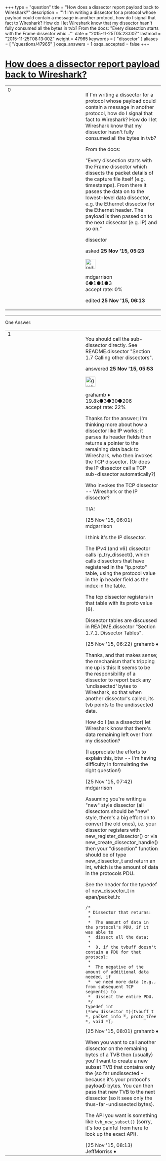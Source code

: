 +++
type = "question"
title = "How does a dissector report payload back to Wireshark?"
description = '''If I&#x27;m writing a dissector for a protocol whose payload could contain a message in another protocol, how do I signal that fact to Wireshark? How do I let Wireshark know that my dissector hasn&#x27;t fully consumed all the bytes in tvb? From the docs: &quot;Every dissection starts with the Frame dissector whic...'''
date = "2015-11-25T05:23:00Z"
lastmod = "2015-11-25T08:13:00Z"
weight = 47965
keywords = [ "dissector" ]
aliases = [ "/questions/47965" ]
osqa_answers = 1
osqa_accepted = false
+++

<div class="headNormal">

# [How does a dissector report payload back to Wireshark?](/questions/47965/how-does-a-dissector-report-payload-back-to-wireshark)

</div>

<div id="main-body">

<div id="askform">

<table id="question-table" style="width:100%;"><colgroup><col style="width: 50%" /><col style="width: 50%" /></colgroup><tbody><tr class="odd"><td style="width: 30px; vertical-align: top"><div class="vote-buttons"><span id="post-47965-upvote" class="ajax-command post-vote up" rel="nofollow" title="I like this post (click again to cancel)"> </span><div id="post-47965-score" class="post-score" title="current number of votes">0</div><span id="post-47965-downvote" class="ajax-command post-vote down" rel="nofollow" title="I dont like this post (click again to cancel)"> </span> <span id="favorite-mark" class="ajax-command favorite-mark" rel="nofollow" title="mark/unmark this question as favorite (click again to cancel)"> </span><div id="favorite-count" class="favorite-count"></div></div></td><td><div id="item-right"><div class="question-body"><p>If I'm writing a dissector for a protocol whose payload could contain a message in another protocol, how do I signal that fact to Wireshark? How do I let Wireshark know that my dissector hasn't fully consumed all the bytes in tvb?</p><p>From the docs:</p><p>"Every dissection starts with the Frame dissector which dissects the packet details of the capture file itself (e.g. timestamps). From there it passes the data on to the lowest-level data dissector, e.g. the Ethernet dissector for the Ethernet header. The payload is then passed on to the next dissector (e.g. IP) and so on."</p></div><div id="question-tags" class="tags-container tags"><span class="post-tag tag-link-dissector" rel="tag" title="see questions tagged &#39;dissector&#39;">dissector</span></div><div id="question-controls" class="post-controls"></div><div class="post-update-info-container"><div class="post-update-info post-update-info-user"><p>asked <strong>25 Nov '15, 05:23</strong></p><img src="https://secure.gravatar.com/avatar/141bf84491a151af8ece1484967838d0?s=32&amp;d=identicon&amp;r=g" class="gravatar" width="32" height="32" alt="mdgarrison&#39;s gravatar image" /><p><span>mdgarrison</span><br />
<span class="score" title="6 reputation points">6</span><span title="1 badges"><span class="badge1">●</span><span class="badgecount">1</span></span><span title="1 badges"><span class="silver">●</span><span class="badgecount">1</span></span><span title="3 badges"><span class="bronze">●</span><span class="badgecount">3</span></span><br />
<span class="accept_rate" title="Rate of the user&#39;s accepted answers">accept rate:</span> <span title="mdgarrison has no accepted answers">0%</span></p></div><div class="post-update-info post-update-info-edited"><p><span> edited <strong>25 Nov '15, 06:13</strong> </span></p></div></div><div id="comments-container-47965" class="comments-container"></div><div id="comment-tools-47965" class="comment-tools"></div><div class="clear"></div><div id="comment-47965-form-container" class="comment-form-container"></div><div class="clear"></div></div></td></tr></tbody></table>

------------------------------------------------------------------------

<div class="tabBar">

<span id="sort-top"></span>

<div class="headQuestions">

One Answer:

</div>

</div>

<span id="47966"></span>

<div id="answer-container-47966" class="answer">

<table style="width:100%;"><colgroup><col style="width: 50%" /><col style="width: 50%" /></colgroup><tbody><tr class="odd"><td style="width: 30px; vertical-align: top"><div class="vote-buttons"><span id="post-47966-upvote" class="ajax-command post-vote up" rel="nofollow" title="I like this post (click again to cancel)"> </span><div id="post-47966-score" class="post-score" title="current number of votes">1</div><span id="post-47966-downvote" class="ajax-command post-vote down" rel="nofollow" title="I dont like this post (click again to cancel)"> </span></div></td><td><div class="item-right"><div class="answer-body"><p>You should call the sub-dissector directly. See README.dissector "Section 1.7 Calling other dissectors".</p></div><div class="answer-controls post-controls"></div><div class="post-update-info-container"><div class="post-update-info post-update-info-user"><p>answered <strong>25 Nov '15, 05:53</strong></p><img src="https://secure.gravatar.com/avatar/d2a7e24ca66604c749c7c88c1da8ff78?s=32&amp;d=identicon&amp;r=g" class="gravatar" width="32" height="32" alt="grahamb&#39;s gravatar image" /><p><span>grahamb ♦</span><br />
<span class="score" title="19834 reputation points"><span>19.8k</span></span><span title="3 badges"><span class="badge1">●</span><span class="badgecount">3</span></span><span title="30 badges"><span class="silver">●</span><span class="badgecount">30</span></span><span title="206 badges"><span class="bronze">●</span><span class="badgecount">206</span></span><br />
<span class="accept_rate" title="Rate of the user&#39;s accepted answers">accept rate:</span> <span title="grahamb has 274 accepted answers">22%</span></p></div></div><div id="comments-container-47966" class="comments-container"><span id="47967"></span><div id="comment-47967" class="comment"><div id="post-47967-score" class="comment-score"></div><div class="comment-text"><p>Thanks for the answer; I'm thinking more about how a dissector like IP works; it parses its header fields then returns a pointer to the remaining data back to Wireshark, who then invokes the TCP dissector. (Or does the IP dissector call a TCP sub-dissector automatically?)</p><p>Who invokes the TCP dissector -- Wireshark or the IP dissector?</p><p>TIA!</p></div><div id="comment-47967-info" class="comment-info"><span class="comment-age">(25 Nov '15, 06:01)</span> <span class="comment-user userinfo">mdgarrison</span></div></div><span id="47968"></span><div id="comment-47968" class="comment"><div id="post-47968-score" class="comment-score"></div><div class="comment-text"><p>I think it's the IP dissector.</p><p>The IPv4 (and v6) dissector calls ip_try_dissect(), which calls dissectors that have registered in the "ip.proto" table, using the protocol value in the ip header field as the index in the table.</p><p>The tcp dissector registers in that table with its proto value (6).</p><p>Dissector tables are discussed in README.dissector "Section 1.7.1. Dissector Tables".</p></div><div id="comment-47968-info" class="comment-info"><span class="comment-age">(25 Nov '15, 06:22)</span> <span class="comment-user userinfo">grahamb ♦</span></div></div><span id="47974"></span><div id="comment-47974" class="comment"><div id="post-47974-score" class="comment-score"></div><div class="comment-text"><p>Thanks, and that makes sense; the mechanism that's tripping me up is this: It seems to be the responsibility of a dissector to report back any 'undissected' bytes to Wireshark, so that when another dissector's called, its tvb points to the undissected data.<br />
</p><p>How do I (as a dissector) let Wireshark know that there's data remaining left over from my dissection?</p><p>(I appreciate the efforts to explain this, btw -- I'm having difficulty in formulating the right question!)</p></div><div id="comment-47974-info" class="comment-info"><span class="comment-age">(25 Nov '15, 07:42)</span> <span class="comment-user userinfo">mdgarrison</span></div></div><span id="47976"></span><div id="comment-47976" class="comment"><div id="post-47976-score" class="comment-score"></div><div class="comment-text"><p>Assuming you're writing a "new" style dissector (all dissectors should be "new" style, there's a big effort on to convert the old ones), i.e. your dissector registers with new_register_dissector() or via new_create_dissector_handle() then your "dissection" function should be of type new_dissector_t and return an int, which is the amount of data in the protocols PDU.</p><p>See the header for the typedef of new_dissector_t in epan/packet.h:</p><pre><code>/*
 * Dissector that returns:
 *
 *  The amount of data in the protocol&#39;s PDU, if it was able to
 *  dissect all the data;
 *
 *  0, if the tvbuff doesn&#39;t contain a PDU for that protocol;
 *
 *  The negative of the amount of additional data needed, if
 *  we need more data (e.g., from subsequent TCP segments) to
 *  dissect the entire PDU.
 */
typedef int (*new_dissector_t)(tvbuff_t *, packet_info *, proto_tree *, void *);</code></pre></div><div id="comment-47976-info" class="comment-info"><span class="comment-age">(25 Nov '15, 08:01)</span> <span class="comment-user userinfo">grahamb ♦</span></div></div><span id="47977"></span><div id="comment-47977" class="comment"><div id="post-47977-score" class="comment-score"></div><div class="comment-text"><p>When you want to call another dissector on the remaining bytes of a TVB then (usually) you'll want to create a new subset TVB that contains only the (so far undissected - because it's your protocol's payload) bytes. You can then pass that new TVB to the next dissector (so it sees only the thus-far-undissected bytes).</p><p>The API you want is something like <code>tvb_new_subset()</code> (sorry, it's too painful from here to look up the exact API).</p></div><div id="comment-47977-info" class="comment-info"><span class="comment-age">(25 Nov '15, 08:13)</span> <span class="comment-user userinfo">JeffMorriss ♦</span></div></div></div><div id="comment-tools-47966" class="comment-tools"></div><div class="clear"></div><div id="comment-47966-form-container" class="comment-form-container"></div><div class="clear"></div></div></td></tr></tbody></table>

</div>

<div class="paginator-container-left">

</div>

</div>

</div>

